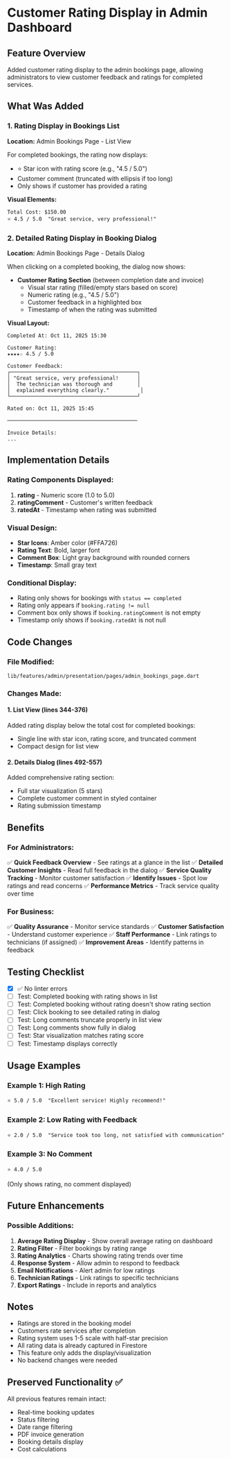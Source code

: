 # Customer Rating Display in Admin Dashboard

## Feature Overview
Added customer rating display to the admin bookings page, allowing administrators to view customer feedback and ratings for completed services.

## What Was Added

### 1. Rating Display in Bookings List
**Location:** Admin Bookings Page - List View

For completed bookings, the rating now displays:
- ⭐ Star icon with rating score (e.g., "4.5 / 5.0")
- Customer comment (truncated with ellipsis if too long)
- Only shows if customer has provided a rating

**Visual Elements:**
```
Total Cost: $150.00
⭐ 4.5 / 5.0  "Great service, very professional!"
```

### 2. Detailed Rating Display in Booking Dialog
**Location:** Admin Bookings Page - Details Dialog

When clicking on a completed booking, the dialog now shows:
- **Customer Rating Section** (between completion date and invoice)
  - Visual star rating (filled/empty stars based on score)
  - Numeric rating (e.g., "4.5 / 5.0")
  - Customer feedback in a highlighted box
  - Timestamp of when the rating was submitted

**Visual Layout:**
```
Completed At: Oct 11, 2025 15:30

Customer Rating:
★★★★☆ 4.5 / 5.0

Customer Feedback:
┌─────────────────────────────────────────┐
│ "Great service, very professional!      │
│  The technician was thorough and        │
│  explained everything clearly."          │
└─────────────────────────────────────────┘

Rated on: Oct 11, 2025 15:45

──────────────────────────────────────────

Invoice Details:
...
```

## Implementation Details

### Rating Components Displayed:
1. **rating** - Numeric score (1.0 to 5.0)
2. **ratingComment** - Customer's written feedback
3. **ratedAt** - Timestamp when rating was submitted

### Visual Design:
- **Star Icons**: Amber color (#FFA726)
- **Rating Text**: Bold, larger font
- **Comment Box**: Light gray background with rounded corners
- **Timestamp**: Small gray text

### Conditional Display:
- Rating only shows for bookings with `status == completed`
- Rating only appears if `booking.rating != null`
- Comment box only shows if `booking.ratingComment` is not empty
- Timestamp only shows if `booking.ratedAt` is not null

## Code Changes

### File Modified:
`lib/features/admin/presentation/pages/admin_bookings_page.dart`

### Changes Made:

#### 1. List View (lines 344-376)
Added rating display below the total cost for completed bookings:
- Single line with star icon, rating score, and truncated comment
- Compact design for list view

#### 2. Details Dialog (lines 492-557)
Added comprehensive rating section:
- Full star visualization (5 stars)
- Complete customer comment in styled container
- Rating submission timestamp

## Benefits

### For Administrators:
✅ **Quick Feedback Overview** - See ratings at a glance in the list
✅ **Detailed Customer Insights** - Read full feedback in the dialog
✅ **Service Quality Tracking** - Monitor customer satisfaction
✅ **Identify Issues** - Spot low ratings and read concerns
✅ **Performance Metrics** - Track service quality over time

### For Business:
✅ **Quality Assurance** - Monitor service standards
✅ **Customer Satisfaction** - Understand customer experience
✅ **Staff Performance** - Link ratings to technicians (if assigned)
✅ **Improvement Areas** - Identify patterns in feedback

## Testing Checklist

- [x] ✅ No linter errors
- [ ] Test: Completed booking with rating shows in list
- [ ] Test: Completed booking without rating doesn't show rating section
- [ ] Test: Click booking to see detailed rating in dialog
- [ ] Test: Long comments truncate properly in list view
- [ ] Test: Long comments show fully in dialog
- [ ] Test: Star visualization matches rating score
- [ ] Test: Timestamp displays correctly

## Usage Examples

### Example 1: High Rating
```
⭐ 5.0 / 5.0  "Excellent service! Highly recommend!"
```

### Example 2: Low Rating with Feedback
```
⭐ 2.0 / 5.0  "Service took too long, not satisfied with communication"
```

### Example 3: No Comment
```
⭐ 4.0 / 5.0
```
(Only shows rating, no comment displayed)

## Future Enhancements

### Possible Additions:
1. **Average Rating Display** - Show overall average rating on dashboard
2. **Rating Filter** - Filter bookings by rating range
3. **Rating Analytics** - Charts showing rating trends over time
4. **Response System** - Allow admin to respond to feedback
5. **Email Notifications** - Alert admin for low ratings
6. **Technician Ratings** - Link ratings to specific technicians
7. **Export Ratings** - Include in reports and analytics

## Notes

- Ratings are stored in the booking model
- Customers rate services after completion
- Rating system uses 1-5 scale with half-star precision
- All rating data is already captured in Firestore
- This feature only adds the display/visualization
- No backend changes were needed

## Preserved Functionality ✅

All previous features remain intact:
- Real-time booking updates
- Status filtering
- Date range filtering
- PDF invoice generation
- Booking details display
- Cost calculations


